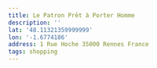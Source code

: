 ```yaml
---
title: Le Patron Prêt à Porter Homme
description: ''
lat: '48.11321359999999'
lon: '-1.6774186'
address: 1 Rue Hoche 35000 Rennes France
tags: shopping
---
```

